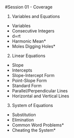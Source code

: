 #Session 01 - Coverage

1. Variables and Equations
  - Variables
  - Consecutive Integers
  - d=rt
  - Harmonic Mean*
  - Moles Digging Holes*
2. Linear Equations
  - Slope
  - Intercepts
  - Slope-Intercept Form
  - Point-Slope Form
  - Standard Form
  - Parallel/Perpendicular Lines
  - Horizontal and Vertical Lines
3. System of Equations
  - Substitution
  - Elimination
  - Common Word Problems*
  - Cheating the System*

